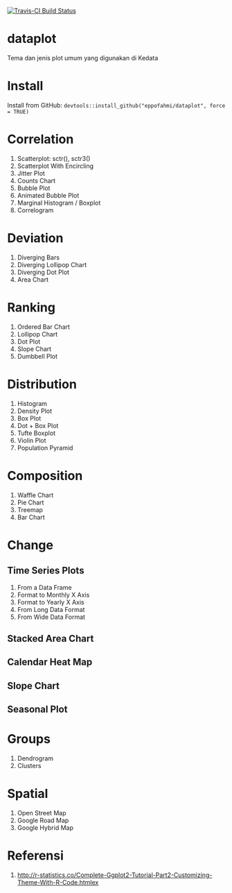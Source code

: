[![Travis-CI Build Status](https://travis-ci.org/eppofahmi/dataplot.svg?branch=master)](https://travis-ci.org/eppofahmi/dataplot)

# dataplot

Tema dan jenis plot umum yang digunakan di Kedata

# Install 
Install from GitHub: `devtools::install_github("eppofahmi/dataplot", force = TRUE)`

# Correlation

1. Scatterplot: sctr(), sctr3()
2. Scatterplot With Encircling
3. Jitter Plot
4. Counts Chart
5. Bubble Plot
6. Animated Bubble Plot
7. Marginal Histogram / Boxplot
8. Correlogram

# Deviation

1. Diverging Bars
2. Diverging Lollipop Chart
3. Diverging Dot Plot
4. Area Chart

# Ranking

1. Ordered Bar Chart
2. Lollipop Chart
3. Dot Plot
4. Slope Chart
5. Dumbbell Plot

# Distribution

1. Histogram
2. Density Plot
3. Box Plot
4. Dot + Box Plot
5. Tufte Boxplot
6. Violin Plot
7. Population Pyramid

# Composition

1. Waffle Chart
2. Pie Chart
3. Treemap
4. Bar Chart

# Change
## Time Series Plots

1. From a Data Frame
2. Format to Monthly X Axis
3. Format to Yearly X Axis
4. From Long Data Format
5. From Wide Data Format

## Stacked Area Chart
## Calendar Heat Map
## Slope Chart
## Seasonal Plot

# Groups

1. Dendrogram
2. Clusters

# Spatial

1. Open Street Map
2. Google Road Map
3. Google Hybrid Map

# Referensi 

1. http://r-statistics.co/Complete-Ggplot2-Tutorial-Part2-Customizing-Theme-With-R-Code.htmlex
